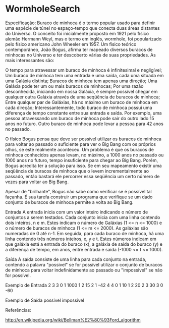 # WormholeSearch

Especificação:
Buraco de minhoca é o termo popular usado para definir uma espécie de túnel no espaço-tempo que conecta duas áreas distantes do Universo. O conceito foi inicialmente proposto em 1921 pelo físico alemão Hermann Weyl, mas o termo em inglês, wormhole, foi popularizado pelo físico americano John Wheeler em 1957. Um físico teórico contemporâneo, João Bogus, afirma ter mapeado diversos buracos de minhocas no Universo e ter descoberto várias de suas propriedades. As mais interessantes são:

O tempo para atravessar um buraco de minhoca é infinitesimal e negligível;
Um buraco de minhoca tem uma entrada e uma saída, cada uma situada em uma Galáxia distinta;
Buracos de minhoca tem apenas uma direção;
Uma Galáxia pode ter um ou mais buracos de minhocas;
Por uma razão desconhecida, iniciando em nossa Galáxia, é sempre possível chegar em qualquer outra Galáxia através de uma seqüência de buracos de minhoca;
Entre qualquer par de Galáxias, há no máximo um buraco de minhoca em cada direção;
Interessantemente, todo buraco de minhoca possui uma diferença de tempo constante entre sua entrada e saída. Por exemplo, uma pessoa atravessando um buraco de minhoca pode sair do outro lado 15 anos no futuro. Outro buraco de minhoca pode levar a pessoa para 42 anos no passado.

O físico Bogus pensa que deve ser possível utilizar os buracos de minhoca para voltar ao passado o suficiente para ver o Big Bang com os próprios olhos, se este realmente aconteceu. Um problema é que os buracos de minhoca conhecidos apenas levam, no máximo, a 1000 anos no passado ou 1000 anos no futuro, tempo insuficiente para chegar ao Big Bang. Porém, Bogus acredita ter a solução para isso. Se em seu mapeamento existir uma seqüência de buracos de minhoca que o levem incrementalmente ao passado, então bastará ele percorrer essa seqüência um certo número de vezes para voltar ao Big Bang. 

Apesar de "brilhante", Bogus não sabe como verificar se é possível tal façanha. É sua tarefa construir um programa que verifique se um dado conjunto de buracos de minhoca permite a volta ao Big Bang.

Entrada 
A entrada inicia com um valor inteiro indicando o número de conjuntos a serem testados. Cada conjunto inicia com uma linha contendo dois inteiros, n e m. Estes indicam o número de Galáxias (1 <= n <= 1000) e o número de buracos de minhoca (1 <= m <= 2000). As galáxias são numeradas de 0 até n-1. Em seguida, para cada buraco de minhoca, há uma linha contendo três números inteiros, x, y e t. Estes números indicam em que galáxia está a entrada do buraco (x), a galáxia de saída do buraco (y) e a diferença de tempo, em anos, entre entrada e saída (-1000 <= t <= 1000).

Saída 
A saída consiste de uma linha para cada conjunto na entrada, contendo a palavra "possivel" se for possível utilizar o conjunto de buracos de minhoca para voltar indefinidamente ao passado ou "impossivel" se não for possível. 

Exemplo de Entrada 
2
3 3
0 1 1000
1 2 15
2 1 -42
4 4
0 1 10
1 2 20
2 3 30
3 0 -60

Exemplo de Saída 
possivel
impossivel

Referências:

http://en.wikipedia.org/wiki/Bellman%E2%80%93Ford_algorithm